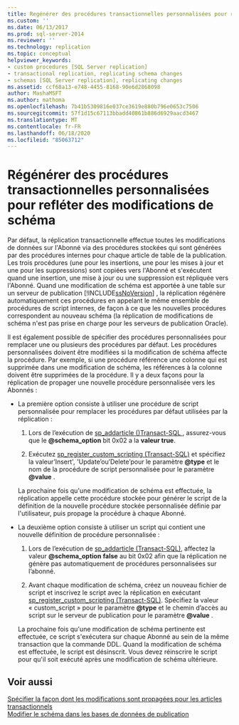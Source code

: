 ```yaml
---
title: Regénérer des procédures transactionnelles personnalisées pour refléter des modifications de schéma | Microsoft Docs
ms.custom: ''
ms.date: 06/13/2017
ms.prod: sql-server-2014
ms.reviewer: ''
ms.technology: replication
ms.topic: conceptual
helpviewer_keywords:
- custom procedures [SQL Server replication]
- transactional replication, replicating schema changes
- schemas [SQL Server replication], replicating changes
ms.assetid: ccf68a13-e748-4455-8168-90e6d2868098
author: MashaMSFT
ms.author: mathoma
ms.openlocfilehash: 7b41b5309816e037ce3619e880b796e0653c7506
ms.sourcegitcommit: 57f1d15c67113bbadd40861b886d6929aacd3467
ms.translationtype: MT
ms.contentlocale: fr-FR
ms.lasthandoff: 06/18/2020
ms.locfileid: "85063712"
---
```

# <a name="regenerate-custom-transactional-procedures-to-reflect-schema-changes"></a>Régénérer des procédures transactionnelles personnalisées pour refléter des modifications de schéma
  Par défaut, la réplication transactionnelle effectue toutes les modifications de données sur l'Abonné via des procédures stockées qui sont générées par des procédures internes pour chaque article de table de la publication. Les trois procédures (une pour les insertions, une pour les mises à jour et une pour les suppressions) sont copiées vers l'Abonné et s'exécutent quand une insertion, une mise à jour ou une suppression est répliquée vers l'Abonné. Quand une modification de schéma est apportée à une table sur un serveur de publication [!INCLUDE[ssNoVersion](../../../includes/ssnoversion-md.md)] , la réplication régénère automatiquement ces procédures en appelant le même ensemble de procédures de script internes, de façon à ce que les nouvelles procédures correspondent au nouveau schéma (la réplication de modifications de schéma n'est pas prise en charge pour les serveurs de publication Oracle).  
  
 Il est également possible de spécifier des procédures personnalisées pour remplacer une ou plusieurs des procédures par défaut. Les procédures personnalisées doivent être modifiées si la modification de schéma affecte la procédure. Par exemple, si une procédure référence une colonne qui est supprimée dans une modification de schéma, les références à la colonne doivent être supprimées de la procédure. Il y a deux façons pour la réplication de propager une nouvelle procédure personnalisée vers les Abonnés :  
  
-   La première option consiste à utiliser une procédure de script personnalisée pour remplacer les procédures par défaut utilisées par la réplication :  
  
    1.  Lors de l’exécution de [sp_addarticle &#40;&#41;Transact-SQL ](/sql/relational-databases/system-stored-procedures/sp-addarticle-transact-sql), assurez-vous que le **@schema_option** bit 0x02 a la **valeur true**.  
  
    2.  Exécutez [sp_register_custom_scripting &#40;Transact-SQL&#41;](/sql/relational-databases/system-stored-procedures/sp-register-custom-scripting-transact-sql) et spécifiez la valeur’Insert', 'Update’ou’Delete’pour le paramètre **@type** et le nom de la procédure de script personnalisée pour le paramètre **@value** .  
  
     La prochaine fois qu'une modification de schéma est effectuée, la réplication appelle cette procédure stockée pour générer le script de la définition de la nouvelle procédure stockée personnalisée définie par l'utilisateur, puis propage la procédure à chaque Abonné.  
  
-   La deuxième option consiste à utiliser un script qui contient une nouvelle définition de procédure personnalisée :  
  
    1.  Lors de l’exécution de [sp_addarticle &#40;Transact-SQL&#41;](/sql/relational-databases/system-stored-procedures/sp-addarticle-transact-sql), affectez la valeur **@schema_option** **false** au bit 0x02 afin que la réplication ne génère pas automatiquement de procédures personnalisées sur l’abonné.  
  
    2.  Avant chaque modification de schéma, créez un nouveau fichier de script et inscrivez le script avec la réplication en exécutant [sp_register_custom_scripting &#40;Transact-SQL&#41;](/sql/relational-databases/system-stored-procedures/sp-register-custom-scripting-transact-sql). Spécifiez la valeur « custom_script » pour le paramètre **@type** et le chemin d’accès au script sur le serveur de publication pour le paramètre **@value** .  
  
     La prochaine fois qu'une modification de schéma pertinente est effectuée, ce script s'exécutera sur chaque Abonné au sein de la même transaction que la commande DDL. Quand la modification de schéma est effectuée, le script est désinscrit. Vous devez réinscrire le script pour qu'il soit exécuté après une modification de schéma ultérieure.  
  
## <a name="see-also"></a>Voir aussi  
 [Spécifier la façon dont les modifications sont propagées pour les articles transactionnels](transactional-articles-specify-how-changes-are-propagated.md)   
 [Modifier le schéma dans les bases de données de publication](../publish/make-schema-changes-on-publication-databases.md)  
  
  
